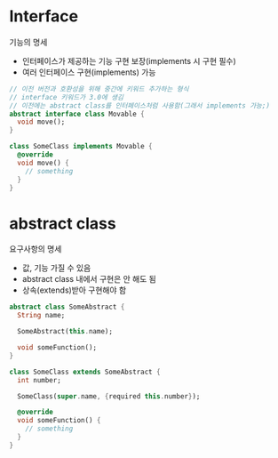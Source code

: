 # Interface
기능의 명세
- 인터페이스가 제공하는 기능 구현 보장(implements 시 구현 필수)
- 여러 인터페이스 구현(implements) 가능
```dart
// 이전 버전과 호환성을 위해 중간에 키워드 추가하는 형식
// interface 키워드가 3.0에 생김
// 이전에는 abstract class를 인터페이스처럼 사용함(그래서 implements 가능;)
abstract interface class Movable {
  void move();
}

class SomeClass implements Movable {
  @override
  void move() {
    // something
  }
}
```

# abstract class
요구사항의 명세
- 값, 기능 가질 수 있음
- abstract class 내에서 구현은 안 해도 됨
- 상속(extends)받아 구현해야 함
```dart
abstract class SomeAbstract {
  String name;

  SomeAbstract(this.name);

  void someFunction();
}

class SomeClass extends SomeAbstract {
  int number;

  SomeClass(super.name, {required this.number});

  @override
  void someFunction() {
    // something
  }
}
```